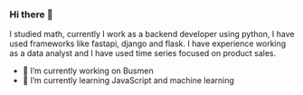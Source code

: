 ### Hi there 👋

<!--
**bkoscar/bkoscar** is a ✨ _special_ ✨ repository because its `README.md` (this file) appears on your GitHub profile. -->
I studied math, currently I work as a backend developer using python, I have used frameworks like fastapi, django and flask.
I have experience working as a data analyst and I have used time series focused on product sales.

- 🔭 I’m currently working on Busmen
- 🌱 I’m currently learning JavaScript and machine learning
